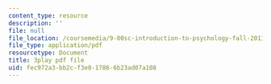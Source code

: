 ```yaml
---
content_type: resource
description: ''
file: null
file_location: /coursemedia/9-00sc-introduction-to-psychology-fall-2011/fec972a3bb2cf3e017866b23ad07a108_MYMYXhR2Ppw.pdf
file_type: application/pdf
resourcetype: Document
title: 3play pdf file
uid: fec972a3-bb2c-f3e0-1786-6b23ad07a108
---
```

